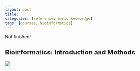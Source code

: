 ```yaml
---
layout: post
title: 
categories: [reference, basic knowledge]
tags: [courses, bioinformatics]
---
```


Not finished!

## Bioinformatics: Introduction and Methods

![](http://i.imgur.com/I6KDPte.png)
